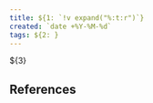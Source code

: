```yaml
---
title: ${1: `!v expand("%:t:r")`}
created: `date +%Y-%M-%d`
tags: ${2: }
---
```


${3}

## References

